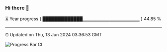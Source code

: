 ### Hi there 👋

⏳ Year progress { █████████████▁▁▁▁▁▁▁▁▁▁▁▁▁▁▁▁▁ } 44.85 %

---

⏰ Updated on Thu, 13 Jun 2024 03:36:53 GMT

![Progress Bar CI](https://github.com/IshwaranRudhara/GIT-ACTION/workflows/Progress%20Bar%20CI/badge.svg)
